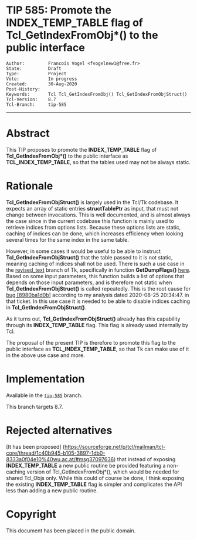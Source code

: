 # TIP 585: Promote the INDEX\_TEMP\_TABLE flag of Tcl_GetIndexFromObj*() to the public interface
	Author:         Francois Vogel <fvogelnew1@free.fr>
	State:          Draft
	Type:           Project
	Vote:           In progress
	Created:        30-Aug-2020
	Post-History:   
	Keywords:       Tcl Tcl_GetIndexFromObj() Tcl_GetIndexFromObjStruct()
	Tcl-Version:    8.7
	Tcl-Branch:     tip-585
-----

# Abstract

This TIP proposes to promote the <b>INDEX\_TEMP\_TABLE</b> flag of <b>Tcl\_GetIndexFromObj*()</b> to the public interface as <b>TCL\_INDEX\_TEMP\_TABLE</b>, so that the tables used may not be always static.

# Rationale

<b>Tcl\_GetIndexFromObjStruct()</b> is largely used in the Tcl/Tk codebase.
It expects an array of static entries <b>structTablePtr</b> as input, that must not change between invocations. This is well documented, and is almost always the case since in the current codebase this function is mainly used to retrieve indices from options lists. Because these options lists are static, caching of indices can be done, which increases efficiency when looking several times for the same index in the same table.

However, in some cases it would be useful to be able to instruct <b>Tcl\_GetIndexFromObjStruct()</b> that the table passed to it is not static, meaning caching of indices shall not be used. There is such a use case in the [revised_text](https://core.tcl-lang.org/tk/timeline?r=revised_text) branch of Tk, specifically in function <b>GetDumpFlags()</b> [here](https://core.tcl-lang.org/tk/artifact/3a0f54457fe24143?ln=7264,7329). Based on some input parameters, this function builds a list of options that depends on those input parameters, and is therefore not static when <b>Tcl\_GetIndexFromObjStruct()</b> is called repeatedly. This is the root cause for [bug \[8980ba1d0b\]](https://core.tcl-lang.org/tk/tktview?name=8980ba1d0b) according to my analysis dated 2020-08-25 20:34:47. in that ticket. In this use case it is needed to be able to disable indices caching in <b>Tcl\_GetIndexFromObjStruct()</b>.

As it turns out, <b>Tcl\_GetIndexFromObjStruct()</b> already has this capability through its <b>INDEX\_TEMP\_TABLE</b> flag. This flag is already used internally by Tcl.

The proposal of the present TIP is therefore to promote this flag to the public interface as <b>TCL\_INDEX\_TEMP\_TABLE</b>, so that Tk can make use of it in the above use case and more.

# Implementation

Available in the [`tip-585`](https://core.tcl-lang.org/tcl/timeline?r=tip-585&unhide) branch.

This branch targets 8.7.

# Rejected alternatives

[It has been proposed]
(https://sourceforge.net/p/tcl/mailman/tcl-core/thread/1c40b945-b105-3897-1db0-8333a0f04e10%40wu.ac.at/#msg37097636)
that instead of exposing <b>INDEX\_TEMP\_TABLE</b> a new public routine be provided
featuring a non-caching version of Tcl\_GetIndexFromObj*(), which would be needed for shared
Tcl_Objs only. While this could of course be done, I think exposing the existing <b>INDEX\_TEMP\_TABLE</b> flag is simpler and complicates the API less than adding a new public
routine.

# Copyright

This document has been placed in the public domain.
